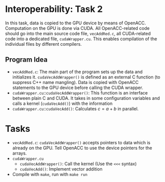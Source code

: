 # Interoperability: Task 2

In this task, data is copied to the GPU device by means of OpenACC. Computation on the GPU is done via CUDA. All OpenACC-related code should go into the main source code file, `vecAddRed.c`, all CUDA-related code into a dedicated file, `cudaWrapper.cu`. This enables compilation of the individual files by different compilers.

## Program Idea

* `vecAddRed.c`: The main part of the program sets up the data and initializes it. `cudaVecAddWrapper()` is defined as an external C function (to suppress C++ name mangling). Data is copied with OpenACC statements to the GPU device before calling the CUDA wrapper.
* `cudaWrapper.cu`::`cudaVecAddWrapper()`: This function is an interface between plain C and CUDA. It takes in some configuration variables and calls a kernel (`cudaVecAdd()`) with the information
* `cudaWrapper.cu`::`cudaVecAdd()`: Calculates $c=a+b$ in parallel.

# Tasks

* `vecAddRed.c`: `cudaVecAddWrapper()` accepts pointers to data which is already on the GPU. Tell OpenACC to use the device pointers for the arrays.
* `cudaWrapper.cu`
    - `cudaVecAddWrapper()`: Call the kernel (Use the `<<<` syntax)
    - `cudaVecAdd()`: Implement vector addition
* Compile with `make`, run with `make run`

